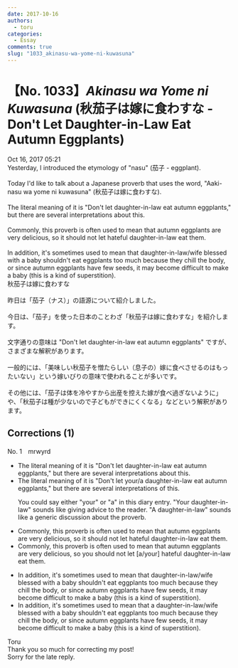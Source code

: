 ```yaml
---
date: 2017-10-16
authors:
  - toru
categories:
  - Essay
comments: true
slug: "1033_akinasu-wa-yome-ni-kuwasuna"
---
```


# 【No. 1033】<strong><em>Akinasu wa Yome ni Kuwasuna</strong></em> (秋茄子は嫁に食わすな - Don't Let Daughter-in-Law Eat Autumn Eggplants)
<div class="date">Oct 16, 2017 05:21</div>
<div id="post"><div id="body_show_ori">
Yesterday, I introduced the etymology of "nasu" (茄子 - eggplant).<br/><br/>Today I'd like to talk about a Japanese proverb that uses the word, "Aaki-nasu wa yome ni kuwasuna" (秋茄子は嫁に食わすな).<br/><br/>The literal meaning of it is "Don't let daughter-in-law eat autumn eggplants," but there are several interpretations about this.<br/><br/>Commonly, this proverb is often used to mean that autumn eggplants are very delicious, so it should not let hateful daughter-in-law eat them.<br/><br/>In addition, it's sometimes used to mean that daughter-in-law/wife blessed with a baby shouldn't eat eggplants too much because they chill the body, or since autumn eggplants have few seeds, it may become difficult to make a baby (this is a kind of superstition).
</div></div>

<!-- more -->

<div id="post_ja"><div id="body_show_mo">
秋茄子は嫁に食わすな<br/><br/>昨日は「茄子（ナス）」の語源について紹介しました。<br/><br/>今日は、「茄子」を使った日本のことわざ「秋茄子は嫁に食わすな」を紹介します。<br/><br/>文字通りの意味は "Don't let daughter-in-law eat autumn eggplants" ですが、さまざまな解釈があります。<br/><br/>一般的には、「美味しい秋茄子を憎たらしい（息子の）嫁に食べさせるのはもったいない」という嫁いびりの意味で使われることが多いです。<br/><br/>その他には、「茄子は体を冷やすから出産を控えた嫁が食べ過ぎないように」や、「秋茄子は種が少ないので子どもができにくくなる」などという解釈があります。
</div></div>

## Corrections (1)
<div id="block"><div class="first_name"> No. 1　<span class="just_name">mrwyrd</span></div><div id="block2">
<ul class="correction_field">
<li class="incorrect">The literal meaning of it is "Don't let daughter-in-law eat autumn eggplants," but there are several interpretations about this.</li>
<li class="corrected correct">
The literal meaning of it is "Don't let <span class="f_blue">your/a</span> daughter-in-law eat autumn eggplants," but there are several interpretations <span class="f_blue">of</span> this.
<p class="correction_comment">You could say either "your" or "a" in this diary entry. "Your daughter-in-law" sounds like giving advice to the reader. "A daughter-in-law" sounds like a generic discussion about the proverb.</p>
</li>
</ul>
<ul class="correction_field">
<li class="incorrect">Commonly, this proverb is often used to mean that autumn eggplants are very delicious, so it should not let hateful daughter-in-law eat them.</li>
<li class="corrected correct">
Commonly, this proverb is often used to mean that autumn eggplants are very delicious, so <span class="f_blue">you</span> should not let <span class="f_blue">[a/your]</span> hateful daughter-in-law eat them.
</li>
</ul>
<ul class="correction_field">
<li class="incorrect">In addition, it's sometimes used to mean that daughter-in-law/wife blessed with a baby shouldn't eat eggplants too much because they chill the body, or since autumn eggplants have few seeds, it may become difficult to make a baby (this is a kind of superstition).</li>
<li class="corrected correct">
In addition, it's sometimes used to mean that <span class="f_blue">a</span> daughter-in-law/wife blessed with a baby shouldn't eat eggplants too much because they chill the body, or since autumn eggplants have few seeds, it may become difficult to make a baby (this is a kind of superstition).
</li>
</ul>
</div><div class="name"><span class="just_name">Toru</span><br>
Thank you so much for correcting my post!<br/>Sorry for the late reply.
</div>
</div>
